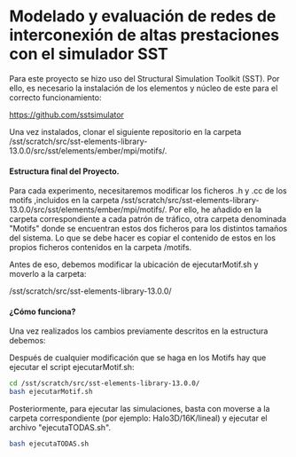 # Modelado y evaluación de redes de interconexión de altas prestaciones con el simulador SST

Para este proyecto se hizo uso del Structural Simulation Toolkit (SST). Por ello, es necesario la instalación de los elementos y núcleo de este para el correcto funcionamiento:

https://github.com/sstsimulator

Una vez instalados, clonar el siguiente repositorio en la carpeta /sst/scratch/src/sst-elements-library-13.0.0/src/sst/elements/ember/mpi/motifs/.

#### Estructura final del Proyecto.

Para cada experimento, necesitaremos modificar los ficheros .h y .cc de los motifs ,incluidos en la carpeta /sst/scratch/src/sst-elements-library-13.0.0/src/sst/elements/ember/mpi/motifs/. Por ello, he añadido en la carpeta correspondiente a cada patrón de tráfico, otra carpeta denominada "Motifs" donde se encuentran estos dos ficheros para los distintos tamaños del sistema. Lo que se debe hacer es copiar el contenido de estos en los propios ficheros contenidos en la carpeta /motifs.

Antes de eso, debemos modificar la ubicación de ejecutarMotif.sh y moverlo a la carpeta:

/sst/scratch/src/sst-elements-library-13.0.0/

#### ¿Cómo funciona?

Una vez realizados los cambios previamente descritos en la estructura debemos:

Después de cualquier modificación que se haga en los Motifs hay que ejecutar el script ejecutarMotif.sh:

```bash
cd /sst/scratch/src/sst-elements-library-13.0.0/
bash ejecutarMotif.sh
```

Posteriormente, para ejecutar las simulaciones, basta con moverse a la carpeta correspondiente (por ejemplo: Halo3D/16K/lineal) y ejecutar el archivo "ejecutaTODAS.sh".

```bash
bash ejecutaTODAS.sh
```



